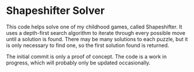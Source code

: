 # Shapeshifter Solver

This code helps solve one of my childhood games, called Shapeshifter. It uses a depth-first search algorithm to iterate through every possible move until a solution is found. There may be many solutions to each puzzle, but it is only necessary to find one, so the first solution found is returned.

The initial commit is only a proof of concept. The code is a work in progress, which will probably only be updated occasionally.
